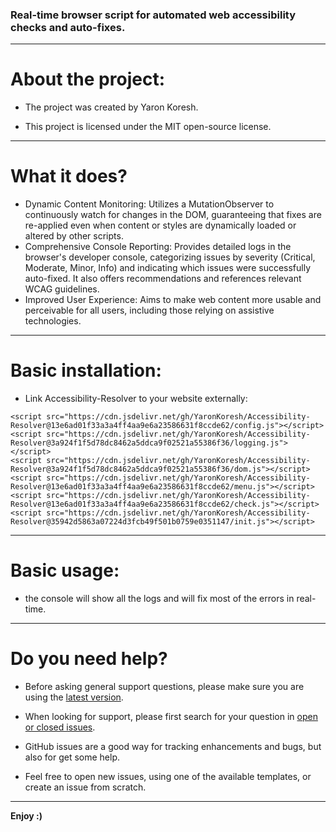 ### Real-time browser script for automated web accessibility checks and auto-fixes.

- - -

# About the project:

* The project was created by Yaron Koresh.

* This project is licensed under the MIT open-source license.

- - -

# What it does?

* Dynamic Content Monitoring: Utilizes a MutationObserver to continuously watch for changes in the DOM, guaranteeing that fixes are re-applied even when content or styles are dynamically loaded or altered by other scripts.
* Comprehensive Console Reporting: Provides detailed logs in the browser's developer console, categorizing issues by severity (Critical, Moderate, Minor, Info) and indicating which issues were successfully auto-fixed. It also offers recommendations and references relevant WCAG guidelines.
* Improved User Experience: Aims to make web content more usable and perceivable for all users, including those relying on assistive technologies.

- - -

# Basic installation:

* Link Accessibility-Resolver to your website externally:
```
<script src="https://cdn.jsdelivr.net/gh/YaronKoresh/Accessibility-Resolver@13e6ad01f33a3a4ff4aa9e6a23586631f8ccde62/config.js"></script>
<script src="https://cdn.jsdelivr.net/gh/YaronKoresh/Accessibility-Resolver@3a924f1f5d78dc8462a5ddca9f02521a55386f36/logging.js"></script>
<script src="https://cdn.jsdelivr.net/gh/YaronKoresh/Accessibility-Resolver@3a924f1f5d78dc8462a5ddca9f02521a55386f36/dom.js"></script>
<script src="https://cdn.jsdelivr.net/gh/YaronKoresh/Accessibility-Resolver@13e6ad01f33a3a4ff4aa9e6a23586631f8ccde62/menu.js"></script>
<script src="https://cdn.jsdelivr.net/gh/YaronKoresh/Accessibility-Resolver@13e6ad01f33a3a4ff4aa9e6a23586631f8ccde62/check.js"></script>
<script src="https://cdn.jsdelivr.net/gh/YaronKoresh/Accessibility-Resolver@35942d5863a07224d3fcb49f501b0759e0351147/init.js"></script>
```

- - -

# Basic usage:

* the console will show all the logs and will fix most of the errors in real-time.

- - -

# Do you need help?

* Before asking general support questions, please make sure you are using the [latest version](https://github.com/YaronKoresh/Accessibility-Resolver/releases/latest).

* When looking for support, please first search for your question in [open or closed issues](https://github.com/YaronKoresh/Accessibility-Resolver/issues?q=is%3Aissue).

* GitHub issues are a good way for tracking enhancements and bugs, but also for get some help.

* Feel free to open new issues, using one of the available templates, or create an issue from scratch.

- - -

**Enjoy :)**
